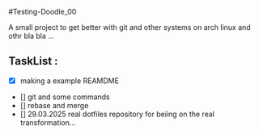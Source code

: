 #Testing-Doodle_00

A small project to get better with git and other systems on arch linux and othr bla bla ...

## TaskList :

- [x] making a example REAMDME
- [] git and some commands
- [] rebase and merge
- [] 29.03.2025 real dotfiles repository for beiing on the real transformation...

